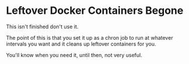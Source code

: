 # Leftover Docker Containers Begone

This isn't finished don't use it.

The point of this is that you set it up as a chron job to run at whatever intervals you want and it cleans up leftover containers for you.

You'll know when you need it, until then, not very useful.
